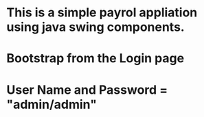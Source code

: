 # This is a simple payrol appliation using java swing components.
# Bootstrap from the Login page
# User Name and Password = "admin/admin"

